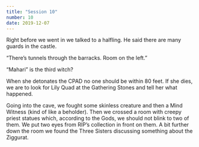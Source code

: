 ```yaml
---
title: "Session 10"
number: 10
date: 2019-12-07
---
```


Right before we went in we talked to a halfling. He said there are many guards in the castle.

“There’s tunnels through the barracks. Room on the left.”

“Mahari” is the third witch?

When she detonates the CPAD no one should be within 80 feet. If she dies, we are to look for Lily Quad at the Gathering Stones and tell her what happened.

Going into the cave, we fought some skinless creature and then a Mind Witness (kind of like a beholder). Then we crossed a room with creepy priest statues which, according to the Gods, we should not blink to two of them. We put two eyes from RIP’s collection in front on them. A bit further down the room we found the Three Sisters discussing something about the Ziggurat.